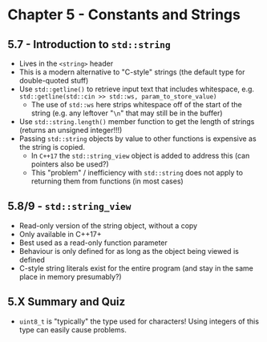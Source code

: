 # Chapter 5 - Constants and Strings

## 5.7 - Introduction to `std::string`

- Lives in the `<string>` header
- This is a modern alternative to "C-style" strings (the default type for double-quoted stuff)
- Use `std::getline()` to retrieve input text that includes whitespace, e.g. `std::getline(std::cin >> std::ws, param_to_store_value)`
  - The use of `std::ws` here strips whitespace off of the start of the string (e.g. any leftover "`\n`" that may still be in the buffer)
- Use `std::string.length()` member function to get the length of strings (returns an unsigned integer!!!)
- Passing `std::string` objects by value to other functions is expensive as the string is copied.
  - In `C++17` the `std::string_view` object is added to address this (can pointers also be used?)
  - This "problem" / inefficiency with `std::string` does not apply to returning them from functions (in most cases)

## 5.8/9 - `std::string_view`

- Read-only version of the string object, without a copy
- Only available in C++17+
- Best used as a read-only function parameter
- Behaviour is only defined for as long as the object being viewed is defined
- C-style string literals exist for the entire program (and stay in the same place in memory presumably?)

## 5.X Summary and Quiz

- `uint8_t` is "typically" the type used for characters! Using integers of this type can easily cause problems.
